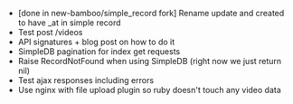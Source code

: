 * [done in new-bamboo/simple_record fork] Rename update and created to have _at in simple record
* Test post /videos
* API signatures + blog post on how to do it
* SimpleDB pagination for index get requests
* Raise RecordNotFound when using SimpleDB (right now we just return nil)
* Test ajax responses including errors
* Use nginx with file upload plugin so ruby doesn't touch any video data